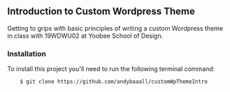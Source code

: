 ## Introduction to Custom Wordpress Theme

Getting to grips with basic principles of writing a custom Wordpress theme in class with 19WDWU02 at Yoobee School of Design. 

### Installation 
To install this project you'll need to run the following terminal command: 

```sh
    $ git clone https://github.com/andybaaall/customWpThemeIntro
```
